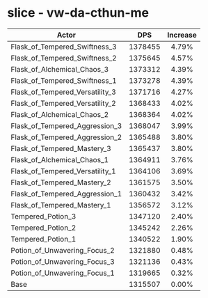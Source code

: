 # slice - vw-da-cthun-me
| Actor | DPS | Increase |
|---|:---:|:---:|
|Flask_of_Tempered_Swiftness_3|1378455|4.79%|
|Flask_of_Tempered_Swiftness_2|1375645|4.57%|
|Flask_of_Alchemical_Chaos_3|1373312|4.39%|
|Flask_of_Tempered_Swiftness_1|1373278|4.39%|
|Flask_of_Tempered_Versatility_3|1371716|4.27%|
|Flask_of_Tempered_Versatility_2|1368433|4.02%|
|Flask_of_Alchemical_Chaos_2|1368364|4.02%|
|Flask_of_Tempered_Aggression_3|1368047|3.99%|
|Flask_of_Tempered_Aggression_2|1365488|3.80%|
|Flask_of_Tempered_Mastery_3|1365437|3.80%|
|Flask_of_Alchemical_Chaos_1|1364911|3.76%|
|Flask_of_Tempered_Versatility_1|1364106|3.69%|
|Flask_of_Tempered_Mastery_2|1361575|3.50%|
|Flask_of_Tempered_Aggression_1|1360432|3.42%|
|Flask_of_Tempered_Mastery_1|1356572|3.12%|
|Tempered_Potion_3|1347120|2.40%|
|Tempered_Potion_2|1345242|2.26%|
|Tempered_Potion_1|1340522|1.90%|
|Potion_of_Unwavering_Focus_2|1321880|0.48%|
|Potion_of_Unwavering_Focus_3|1321136|0.43%|
|Potion_of_Unwavering_Focus_1|1319665|0.32%|
|Base|1315507|0.00%|
